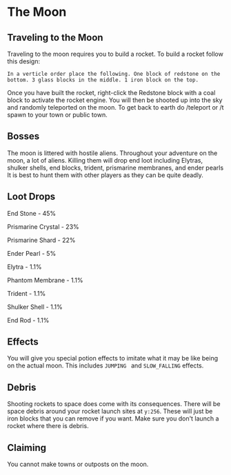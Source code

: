 # The Moon

## Traveling to the Moon
Traveling to the moon requires you to build a rocket. To build a rocket follow this design:

`In a verticle order place the following. One block of redstone on the bottom. 3 glass blocks in the middle. 1 iron block on the top. `

Once you have built the rocket, right-click the Redstone block with a coal block to activate the rocket engine. You will then be shooted up into the sky and randomly teleported on the moon. To get back to earth do /teleport or /t spawn to your town or public town. 


## Bosses
The moon is littered with hostile aliens. Throughout your adventure on the moon, a lot of aliens. Killing them will drop end loot including Elytras, shulker shells, end blocks, trident, prismarine membranes, and ender pearls It is best to hunt them with other players as they can be quite deadly. 

## Loot Drops
End Stone - 45%

Prismarine Crystal - 23%

Prismarine Shard - 22%

Ender Pearl - 5% 

Elytra - 1.1%

Phantom Membrane - 1.1% 

Trident - 1.1%

Shulker Shell - 1.1%

End Rod - 1.1%

## Effects
You will give you special potion effects to imitate what it may be like being on the actual moon. This includes `JUMPING ` and `SLOW_FALLING` effects.

## Debris
Shooting rockets to space does come with its consequences. There will be space debris around your rocket launch sites at  `y:256`. These will just be iron blocks that you can remove if you want. Make sure you don't launch a rocket where there is debris. 

## Claiming
You cannot make towns or outposts on the moon. 